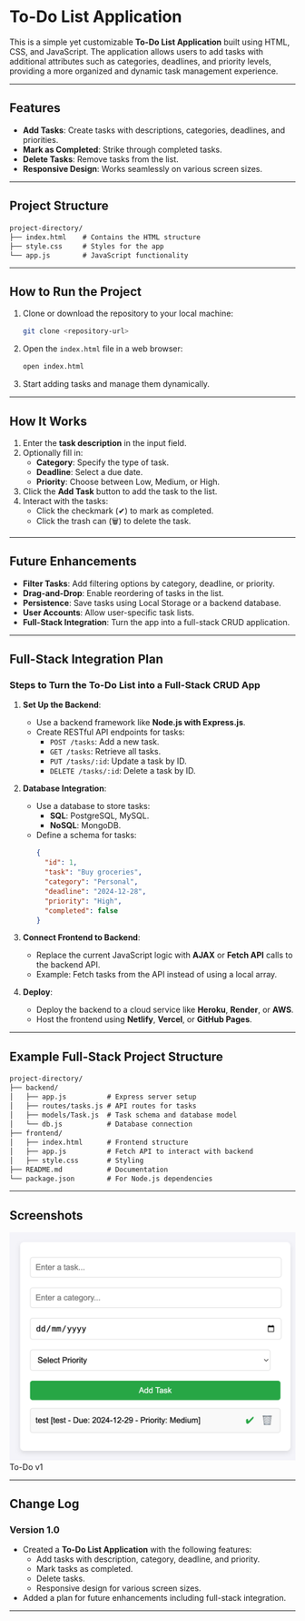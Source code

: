 # To-Do List Application

This is a simple yet customizable **To-Do List Application** built using HTML, CSS, and JavaScript. The application allows users to add tasks with additional attributes such as categories, deadlines, and priority levels, providing a more organized and dynamic task management experience.

---

## Features

- **Add Tasks**: Create tasks with descriptions, categories, deadlines, and priorities.
- **Mark as Completed**: Strike through completed tasks.
- **Delete Tasks**: Remove tasks from the list.
- **Responsive Design**: Works seamlessly on various screen sizes.

---

## Project Structure

```plaintext
project-directory/
├── index.html    # Contains the HTML structure
├── style.css     # Styles for the app
└── app.js        # JavaScript functionality
```

---

## How to Run the Project

1. Clone or download the repository to your local machine:

   ```bash
   git clone <repository-url>
   ```

2. Open the `index.html` file in a web browser:

   ```bash
   open index.html
   ```

3. Start adding tasks and manage them dynamically.

---

## How It Works

1. Enter the **task description** in the input field.
2. Optionally fill in:
   - **Category**: Specify the type of task.
   - **Deadline**: Select a due date.
   - **Priority**: Choose between Low, Medium, or High.
3. Click the **Add Task** button to add the task to the list.
4. Interact with the tasks:
   - Click the checkmark (✔) to mark as completed.
   - Click the trash can (🗑) to delete the task.

---

## Future Enhancements

- **Filter Tasks**: Add filtering options by category, deadline, or priority.
- **Drag-and-Drop**: Enable reordering of tasks in the list.
- **Persistence**: Save tasks using Local Storage or a backend database.
- **User Accounts**: Allow user-specific task lists.
- **Full-Stack Integration**: Turn the app into a full-stack CRUD application.

---

## Full-Stack Integration Plan

### Steps to Turn the To-Do List into a Full-Stack CRUD App

1. **Set Up the Backend**:

   - Use a backend framework like **Node.js with Express.js**.
   - Create RESTful API endpoints for tasks:
     - `POST /tasks`: Add a new task.
     - `GET /tasks`: Retrieve all tasks.
     - `PUT /tasks/:id`: Update a task by ID.
     - `DELETE /tasks/:id`: Delete a task by ID.

2. **Database Integration**:

   - Use a database to store tasks:
     - **SQL**: PostgreSQL, MySQL.
     - **NoSQL**: MongoDB.
   - Define a schema for tasks:
     ```json
     {
       "id": 1,
       "task": "Buy groceries",
       "category": "Personal",
       "deadline": "2024-12-28",
       "priority": "High",
       "completed": false
     }
     ```

3. **Connect Frontend to Backend**:

   - Replace the current JavaScript logic with **AJAX** or **Fetch API** calls to the backend API.
   - Example: Fetch tasks from the API instead of using a local array.

4. **Deploy**:
   - Deploy the backend to a cloud service like **Heroku**, **Render**, or **AWS**.
   - Host the frontend using **Netlify**, **Vercel**, or **GitHub Pages**.

---

## Example Full-Stack Project Structure

```plaintext
project-directory/
├── backend/
│   ├── app.js          # Express server setup
│   ├── routes/tasks.js # API routes for tasks
│   ├── models/Task.js  # Task schema and database model
│   └── db.js           # Database connection
├── frontend/
│   ├── index.html      # Frontend structure
│   ├── app.js          # Fetch API to interact with backend
│   ├── style.css       # Styling
├── README.md           # Documentation
└── package.json        # For Node.js dependencies
```

---

## Screenshots

![Task List Screenshot](assets/images/todov1.png)
To-Do v1

---

## Change Log

### Version 1.0

- Created a **To-Do List Application** with the following features:
  - Add tasks with description, category, deadline, and priority.
  - Mark tasks as completed.
  - Delete tasks.
  - Responsive design for various screen sizes.
- Added a plan for future enhancements including full-stack integration.

---
